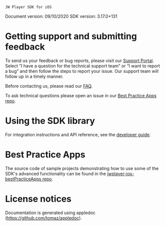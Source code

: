 ~~~~~~~~~~~~~~~~~~~~~~~~~~~~~~~~~
JW Player SDK for iOS
~~~~~~~~~~~~~~~~~~~~~~~~~~~~~~~~~

Document version: 09/10/2020
SDK version: 3.17.0+131

Getting support and submitting feedback
=======================================

To send us your feedback or bug reports, please visit our  [Support Portal](https://support.jwplayer.com/submit-support-case). Select “I have a question for the technical support team” or “I want to report a bug” and then follow the steps to report your issue. Our support team will follow up in a timely manner.

Before contacting us, please read our [FAQ](http://support.jwplayer.com/customer/portal/articles/2022900-ios-sdk-faq).

To ask technical questions please open an issue in our [Best Practice Apps repo](https://github.com/jwplayer/jwplayer-ios-bestPracticeApps).

Using the SDK library
=====================

For integration instructions and API reference, see the [developer guide](http://developer.jwplayer.com/sdk/ios/docs/developer-guide/intro/getting-started/).

Best Practice Apps
==================

The source code of sample projects demonstrating how to use some of the SDK's advanced functionality can be found in the [jwplayer-ios-bestPracticeApps repo](https://github.com/jwplayer/jwplayer-ios-bestPracticeApps).

License notices
===============
Documentation is generated using appledoc (https://github.com/tomaz/appledoc).
